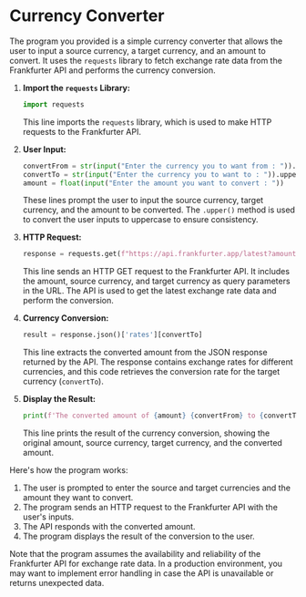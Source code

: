 <h1>Currency Converter</h1>

The program you provided is a simple currency converter that allows the user to input a source currency, a target currency, and an amount to convert. It uses the `requests` library to fetch exchange rate data from the Frankfurter API and performs the currency conversion.

1. **Import the `requests` Library:**
   ```python
   import requests
   ```
   This line imports the `requests` library, which is used to make HTTP requests to the Frankfurter API.

2. **User Input:**
   ```python
   convertFrom = str(input("Enter the currency you to want from : ")).upper()
   convertTo = str(input("Enter the currency you to want to : ")).upper()
   amount = float(input("Enter the amount you want to convert : "))
   ```
   These lines prompt the user to input the source currency, target currency, and the amount to be converted. The `.upper()` method is used to convert the user inputs to uppercase to ensure consistency.

3. **HTTP Request:**
   ```python
   response = requests.get(f"https://api.frankfurter.app/latest?amount={amount}&from={convertFrom}&to={convertTo}")
   ```
   This line sends an HTTP GET request to the Frankfurter API. It includes the amount, source currency, and target currency as query parameters in the URL. The API is used to get the latest exchange rate data and perform the conversion.

4. **Currency Conversion:**
   ```python
   result = response.json()['rates'][convertTo]
   ```
   This line extracts the converted amount from the JSON response returned by the API. The response contains exchange rates for different currencies, and this code retrieves the conversion rate for the target currency (`convertTo`).

5. **Display the Result:**
   ```python
   print(f'The converted amount of {amount} {convertFrom} to {convertTo} is {result} {convertTo}')
   ```
   This line prints the result of the currency conversion, showing the original amount, source currency, target currency, and the converted amount.

Here's how the program works:
1. The user is prompted to enter the source and target currencies and the amount they want to convert.
2. The program sends an HTTP request to the Frankfurter API with the user's inputs.
3. The API responds with the converted amount.
4. The program displays the result of the conversion to the user.

Note that the program assumes the availability and reliability of the Frankfurter API for exchange rate data. In a production environment, you may want to implement error handling in case the API is unavailable or returns unexpected data.
